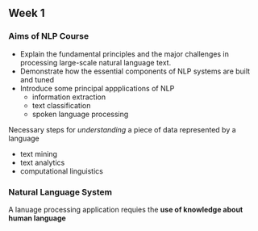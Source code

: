 ## Week 1

### Aims of NLP Course

* Explain the fundamental principles and the major challenges in processing large-scale natural language text.
* Demonstrate how the essential components of NLP systems are built and tuned
* Introduce some principal appplications of NLP
    * information extraction
    * text classification
    * spoken language processing

Necessary steps for *understanding* a piece of data represented by a language

* text mining
* text analytics
* computational linguistics

### Natural Language System

A lanuage processing application requies the **use of knowledge about human language**



